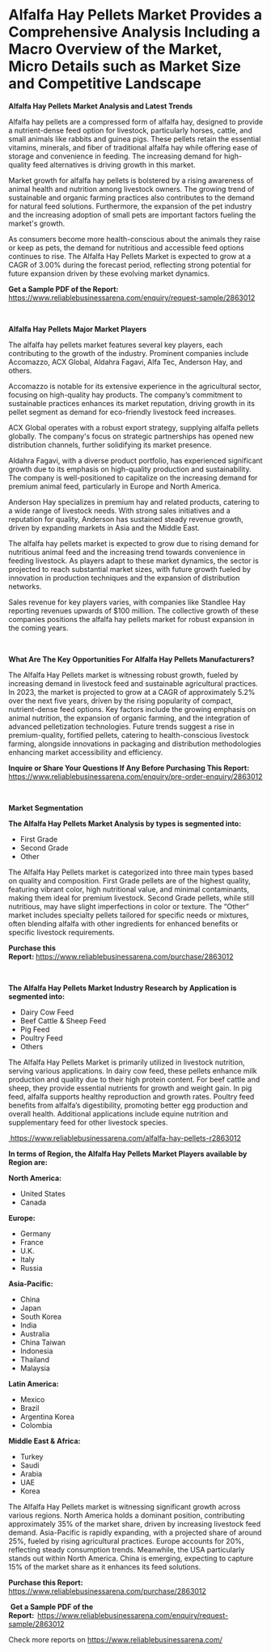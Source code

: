 <p><h1>Alfalfa Hay Pellets Market Provides a Comprehensive Analysis Including a Macro Overview of the Market, Micro Details such as Market Size and Competitive Landscape</h1></p><p><strong>Alfalfa Hay Pellets Market Analysis and Latest Trends</strong></p>
<p><p>Alfalfa hay pellets are a compressed form of alfalfa hay, designed to provide a nutrient-dense feed option for livestock, particularly horses, cattle, and small animals like rabbits and guinea pigs. These pellets retain the essential vitamins, minerals, and fiber of traditional alfalfa hay while offering ease of storage and convenience in feeding. The increasing demand for high-quality feed alternatives is driving growth in this market.</p><p>Market growth for alfalfa hay pellets is bolstered by a rising awareness of animal health and nutrition among livestock owners. The growing trend of sustainable and organic farming practices also contributes to the demand for natural feed solutions. Furthermore, the expansion of the pet industry and the increasing adoption of small pets are important factors fueling the market's growth.</p><p>As consumers become more health-conscious about the animals they raise or keep as pets, the demand for nutritious and accessible feed options continues to rise. The Alfalfa Hay Pellets Market is expected to grow at a CAGR of 3.00% during the forecast period, reflecting strong potential for future expansion driven by these evolving market dynamics.</p></p>
<p><strong>Get a Sample PDF of the Report:&nbsp;</strong> <a href="https://www.reliablebusinessarena.com/enquiry/request-sample/2863012?utm_campaign=2195&utm_medium=2&utm_source=Github&utm_content=ia&utm_term=12032025&utm_id=alfalfa-hay-pellets">https://www.reliablebusinessarena.com/enquiry/request-sample/2863012</a></p>
<p>&nbsp;</p>
<p><strong>Alfalfa Hay Pellets Major Market Players</strong></p>
<p><p>The alfalfa hay pellets market features several key players, each contributing to the growth of the industry. Prominent companies include Accomazzo, ACX Global, Aldahra Fagavi, Alfa Tec, Anderson Hay, and others.</p><p>Accomazzo is notable for its extensive experience in the agricultural sector, focusing on high-quality hay products. The company’s commitment to sustainable practices enhances its market reputation, driving growth in its pellet segment as demand for eco-friendly livestock feed increases.</p><p>ACX Global operates with a robust export strategy, supplying alfalfa pellets globally. The company's focus on strategic partnerships has opened new distribution channels, further solidifying its market presence.</p><p>Aldahra Fagavi, with a diverse product portfolio, has experienced significant growth due to its emphasis on high-quality production and sustainability. The company is well-positioned to capitalize on the increasing demand for premium animal feed, particularly in Europe and North America.</p><p>Anderson Hay specializes in premium hay and related products, catering to a wide range of livestock needs. With strong sales initiatives and a reputation for quality, Anderson has sustained steady revenue growth, driven by expanding markets in Asia and the Middle East.</p><p>The alfalfa hay pellets market is expected to grow due to rising demand for nutritious animal feed and the increasing trend towards convenience in feeding livestock. As players adapt to these market dynamics, the sector is projected to reach substantial market sizes, with future growth fueled by innovation in production techniques and the expansion of distribution networks.</p><p>Sales revenue for key players varies, with companies like Standlee Hay reporting revenues upwards of $100 million. The collective growth of these companies positions the alfalfa hay pellets market for robust expansion in the coming years.</p></p>
<p>&nbsp;</p>
<p><strong>What Are The Key Opportunities For Alfalfa Hay Pellets Manufacturers?</strong></p>
<p><p>The Alfalfa Hay Pellets market is witnessing robust growth, fueled by increasing demand in livestock feed and sustainable agricultural practices. In 2023, the market is projected to grow at a CAGR of approximately 5.2% over the next five years, driven by the rising popularity of compact, nutrient-dense feed options. Key factors include the growing emphasis on animal nutrition, the expansion of organic farming, and the integration of advanced pelletization technologies. Future trends suggest a rise in premium-quality, fortified pellets, catering to health-conscious livestock farming, alongside innovations in packaging and distribution methodologies enhancing market accessibility and efficiency.</p></p>
<p><strong>Inquire or Share Your Questions If Any Before Purchasing This Report:</strong> <a href="https://www.reliablebusinessarena.com/enquiry/pre-order-enquiry/2863012?utm_campaign=2195&utm_medium=2&utm_source=Github&utm_content=ia&utm_term=12032025&utm_id=alfalfa-hay-pellets">https://www.reliablebusinessarena.com/enquiry/pre-order-enquiry/2863012</a></p>
<p>&nbsp;</p>
<p><strong>Market Segmentation</strong></p>
<p><strong>The Alfalfa Hay Pellets Market Analysis by types is segmented into:</strong></p>
<p><ul><li>First Grade</li><li>Second Grade</li><li>Other</li></ul></p>
<p><p>The Alfalfa Hay Pellets market is categorized into three main types based on quality and composition. First Grade pellets are of the highest quality, featuring vibrant color, high nutritional value, and minimal contaminants, making them ideal for premium livestock. Second Grade pellets, while still nutritious, may have slight imperfections in color or texture. The “Other” market includes specialty pellets tailored for specific needs or mixtures, often blending alfalfa with other ingredients for enhanced benefits or specific livestock requirements.</p></p>
<p><strong>Purchase this Report:&nbsp;</strong><a href="https://www.reliablebusinessarena.com/purchase/2863012?utm_campaign=2195&utm_medium=2&utm_source=Github&utm_content=ia&utm_term=12032025&utm_id=alfalfa-hay-pellets">https://www.reliablebusinessarena.com/purchase/2863012</a></p>
<p>&nbsp;</p>
<p><strong>The Alfalfa Hay Pellets Market Industry Research by Application is segmented into:</strong></p>
<p><ul><li>Dairy Cow Feed</li><li>Beef Cattle & Sheep Feed</li><li>Pig Feed</li><li>Poultry Feed</li><li>Others</li></ul></p>
<p><p>The Alfalfa Hay Pellets Market is primarily utilized in livestock nutrition, serving various applications. In dairy cow feed, these pellets enhance milk production and quality due to their high protein content. For beef cattle and sheep, they provide essential nutrients for growth and weight gain. In pig feed, alfalfa supports healthy reproduction and growth rates. Poultry feed benefits from alfalfa’s digestibility, promoting better egg production and overall health. Additional applications include equine nutrition and supplementary feed for other livestock species.</p></p>
<p><a href="https://www.reliablebusinessarena.com/alfalfa-hay-pellets-r2863012?utm_campaign=2195&utm_medium=2&utm_source=Github&utm_content=ia&utm_term=12032025&utm_id=alfalfa-hay-pellets">&nbsp;https://www.reliablebusinessarena.com/alfalfa-hay-pellets-r2863012</a></p>
<p><strong>In terms of Region, the Alfalfa Hay Pellets Market Players available by Region are:</strong></p>
<p>
    <p> <strong> North America: </strong>
        <ul>
            <li>United States</li>
            <li>Canada</li>
        </ul>
        </p> 
    <p> <strong> Europe: </strong>
        <ul>
            <li>Germany</li>
            <li>France</li>
            <li>U.K.</li>
            <li>Italy</li>
            <li>Russia</li>
        </ul>
        </p> 
    <p> <strong> Asia-Pacific: </strong>
        <ul>
            <li>China</li>
            <li>Japan</li>
            <li>South Korea</li>
            <li>India</li>
            <li>Australia</li>
            <li>China Taiwan</li>
            <li>Indonesia</li>
            <li>Thailand</li>
            <li>Malaysia</li>
        </ul>
        </p> 
    <p> <strong> Latin America: </strong>
        <ul>
            <li>Mexico</li>
            <li>Brazil</li>
            <li>Argentina Korea</li>
            <li>Colombia</li>
        </ul>
        </p> 
    <p> <strong> Middle East & Africa: </strong>
        <ul>
            <li>Turkey</li>
            <li>Saudi</li>
            <li>Arabia</li>
            <li>UAE</li>
            <li>Korea</li>
        </ul>
    </p>
    </p>
<p><p>The Alfalfa Hay Pellets market is witnessing significant growth across various regions. North America holds a dominant position, contributing approximately 35% of the market share, driven by increasing livestock feed demand. Asia-Pacific is rapidly expanding, with a projected share of around 25%, fueled by rising agricultural practices. Europe accounts for 20%, reflecting steady consumption trends. Meanwhile, the USA particularly stands out within North America. China is emerging, expecting to capture 15% of the market share as it enhances its feed solutions.</p></p>
<p><strong>Purchase this Report: </strong><a href="https://www.reliablebusinessarena.com/purchase/2863012?utm_campaign=2195&utm_medium=2&utm_source=Github&utm_content=ia&utm_term=12032025&utm_id=alfalfa-hay-pellets">https://www.reliablebusinessarena.com/purchase/2863012</a></p>
<p>&nbsp;<strong>Get a Sample PDF of the Report:&nbsp;&nbsp;</strong><a href="https://www.reliablebusinessarena.com/enquiry/request-sample/2863012?utm_campaign=2195&utm_medium=2&utm_source=Github&utm_content=ia&utm_term=12032025&utm_id=alfalfa-hay-pellets">https://www.reliablebusinessarena.com/enquiry/request-sample/2863012</a></p>
<p><strong></strong></p>
<p>Check more reports on <a href="https://www.reliablebusinessarena.com/?utm_campaign=2195&utm_medium=2&utm_source=Github&utm_content=ia&utm_term=12032025&utm_id=alfalfa-hay-pellets">https://www.reliablebusinessarena.com/</a></p>